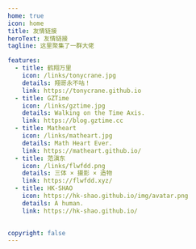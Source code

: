 ```yaml
---
home: true
icon: home
title: 友情链接
heroText: 友情链接
tagline: 这里聚集了一群大佬

features:
  - title: 鹤翔万里
    icon: /links/tonycrane.jpg
    details: 翔哥永不咕！
    link: https://tonycrane.github.io
  - title: GZTime
    icon: /links/gztime.jpg
    details: Walking on the Time Axis.
    link: https://blog.gztime.cc
  - title: Matheart
    icon: /links/matheart.jpg
    details: Math Heart Ever.
    link: https://matheart.github.io/
  - title: 范滇东
    icon: /links/flwfdd.png
    details: 三体 × 摄影 × 造物
    link: https://flwfdd.xyz/
  - title: HK-SHAO
    icon: https://hk-shao.github.io/img/avatar.png
    details: A human.
    link: https://hk-shao.github.io/
  

copyright: false
---
```


<style>
.icon {
    width: 100px;
    height: 100px;
    border-radius: 50%;
}
</style>